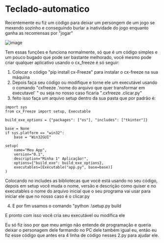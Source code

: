 # Teclado-automatico
Recentemente eu fiz um código para deixar um persongem de um jogo se mexendo sozinho e conseguindo burlar a inatividade do jogo enquanto ganha as recomensas por "jogar"

![image](https://github.com/Guihermee/Teclado-automatico/assets/125518739/df6514cd-0af7-479e-8bbe-5e2283065de2)

Tem essas funções e funciona normalmente, só que é um código simples e um pouco bugado que pode ser bastante melhorado, você mesmo pode criar qualquer aplicativo usando o cx_freeze é só seguir:

1. Colocar o código "pip install cx-Freeze" para instalar o cx-freeze na sua máquina
2. Depois faça seu código ou modifique e torne ele um executável usando o comando "cxfreeze .'nome do arquivo que quer transformar em executavel' " ou seja no nosso caso ficaria ".cxfreeze .clicar.py"
3. feito isso faça um arquivo setup dentro da sua pasta que por padrão é:

```
import sys
from cx_Freeze import setup, Executable

build_exe_options = {"packages": ["os"], "includes": ["tkinter"]}

base = None
if sys.platform == "win32":
    base = "Win32GUI"

setup(
    name="Meu App",
    version="0.1",
    description="Minha 1° Aplicação!",
    options={"build_exe": build_exe_options},
    executables=[Executable("app.py", base=base)]
)
```
Colocando no includes as bibliotecas que você está usando no seu código, depois em setup você muda o nome, versão e descrição como quiser e no executables o nome do arquivo inicial que o seu programa vai usar para iniciar ele que no nosso caso é o clicar.py

4. E por fim usamos o comando "python .\setup.py build 

E pronto com isso você cria seu executável ou modifica ele


Eu só fiz isso por que meu amigo não entende de programação e queria deixar o personagem dele farmando no PC dele também igual eu, então eu fiz esse código que antes era 4 linha de código nesses 2.py para ajudar ele.
